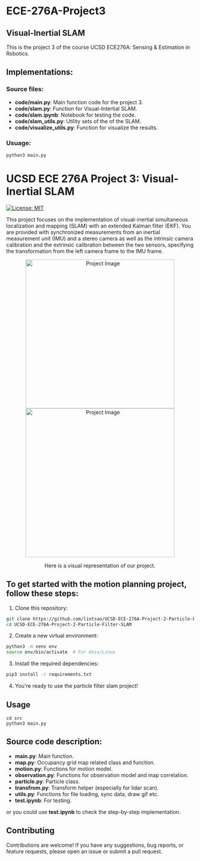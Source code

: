 # ECE-276A-Project3
## Visual-Inertial SLAM
This is the project 3 of the course UCSD ECE276A: Sensing & Estimation in Robotics.

## Implementations:

### Source files:
- **code/main.py**: Main function code for the project 3.
- **code/slam.py**: Function for Visual-Intertial SLAM.
- **code/slam.ipynb**: Notebook for testing the code.
- **code/slam_utils.py**: Utility sets of the of the SLAM.
- **code/visualize_utils.py**: Function for visualize the results.
    
### Usuage:
    python3 main.py


# UCSD ECE 276A Project 3: Visual-Inertial SLAM
[![License: MIT](https://img.shields.io/badge/License-MIT-yellow.svg)](https://opensource.org/licenses/MIT)

This project focuses on the implementation of visual-inertial simultaneous localization and mapping (SLAM) with an extended Kalman filter (EKF). You are provided with synchronized measurements from an inertial measurement unit (IMU) and a stereo camera as well as the intrinsic camera calibration and the extrinsic calibration between the two sensors, specifying the transformation from the left camera frame to the IMU frame.


<p align="center">
  <img src="https://github.com/lintsao/UCSD-ECE-276A-Project-2-Particle-Filter-SLAM/blob/main/gif/test_20.gif" alt="Project Image" width="400">
  <img src="https://github.com/lintsao/UCSD-ECE-276A-Project-2-Particle-Filter-SLAM/blob/main/gif/test_21.gif" alt="Project Image" width="400">
</p>
<p align="center">Here is a visual representation of our project. </p>

## To get started with the motion planning project, follow these steps:

1. Clone this repository:
  ```bash
  git clone https://github.com/lintsao/UCSD-ECE-276A-Project-2-Particle-Filter-SLAM.git
  cd UCSD-ECE-276A-Project-2-Particle-Filter-SLAM
  ```

2. Create a new virtual environment:
  ```bash
  python3 -m venv env
  source env/bin/activate  # For Unix/Linux
  ```

3. Install the required dependencies:
  ```bash
  pip3 install -r requirements.txt
  ```

4. You're ready to use the particle filter slam project!

## Usage

```
cd src
python3 main.py
```

## Source code description:
- **main.py**: Main function.
- **map.py**: Occupancy grid map related class and function.
- **motion.py**: Functions for motion model.
- **observation.py**: Functions for observation model and map correlation.
- **particle.py**: Particle class.
- **transfrom.py**: Transform helper (especially for lidar scan).
- **utils.py**: Functions for file loading, sync data, draw gif etc.
- **test.ipynb**: For testing.

or you could use **test.ipynb** to check the step-by-step implementation.

## Contributing
Contributions are welcome! If you have any suggestions, bug reports, or feature requests, please open an issue or submit a pull request.

